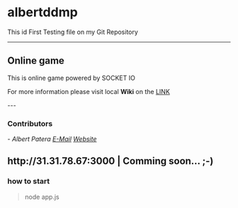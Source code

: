 # albertddmp

This id First Testing file on my Git Repository

<hr>
<h2>Online game</h2>
<p>
  This is online game powered by SOCKET IO
</p>


<p>
For more information please visit local <b>Wiki</b> on the <a href='https://github.com/albertpatera/albertddmp/wiki/Get-Started'>LINK</a> 
</p>
---
<h3>Contributors</h3>
  <p>
  - <i>Albert Patera <a href='mailto:info@albertpatera.cz'>E-Mail</a> <a href='http://albertpatera.cz'>Website</a></i>
  </p>

<h2><a href="http://31.31.78.67:3000"><a>http://31.31.78.67:3000 | Comming soon... ;-)</h2>

### how to start 
> node app.js
